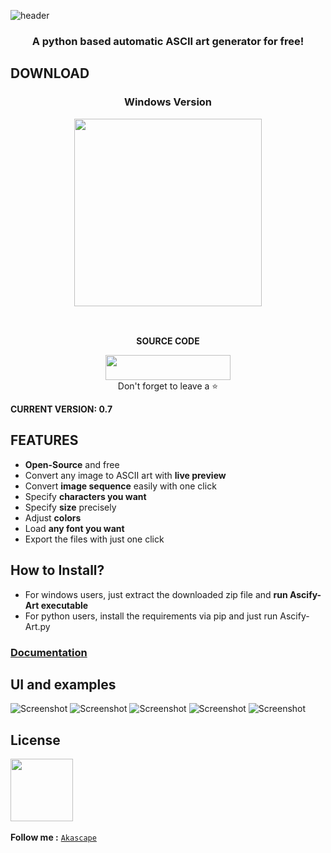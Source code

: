 ![header](https://user-images.githubusercontent.com/89206401/216651834-91bc5c02-4b25-4789-8ea7-524015086771.png)

### <p align='center'> A python based automatic ASCII art generator for free!

## DOWNLOAD

### <p align='center'> Windows Version <br> <p align='center'> [<img src="https://img.shields.io/badge/FREE-Ascify_Art-informational?&logo=Microsoft&logoColor=blue&color=007ec6" width="300">](https://github.com/Akascape/Ascify-Art/releases/download/v0.7/Ascify-Art_v0.7_win64.zip)  <p align='center'>

<br> <p align='center'> **SOURCE CODE** <br> <p align='center'> [<img src="https://img.shields.io/badge/Python_Version-informational?style=flat&logo=python&logoColor=blue&color=eaea4a" width=200 height=40>](https://github.com/Akascape/Ascify-Art/archive/refs/heads/Ascify-Art_v0.7.zip) <br> Don't forget to leave a ⭐ </p>

**CURRENT VERSION: 0.7**

## FEATURES
- **Open-Source** and free
- Convert any image to ASCII art with **live preview**
- Convert **image sequence** easily with one click
- Specify **characters you want**
- Specify **size** precisely
- Adjust **colors**
- Load **any font you want**
- Export the files with just one click

## How to Install?
- For windows users, just extract the downloaded zip file and **run Ascify-Art executable**
- For python users, install the requirements via pip and just run Ascify-Art.py

### [Documentation](https://github.com/Akascape/Ascify-Art/wiki)

## UI and examples
![Screenshot](https://user-images.githubusercontent.com/89206401/218322798-7995d708-6e62-42bc-8cc0-b7341cdf17df.jpg)
![Screenshot](https://user-images.githubusercontent.com/89206401/218322753-6b13884a-f88d-40bb-8e85-5f01477a238a.jpg)
![Screenshot](https://user-images.githubusercontent.com/89206401/218322824-246ffc61-6b60-46f8-8723-484940b16d5d.jpg)
![Screenshot](https://user-images.githubusercontent.com/89206401/218327579-fe255d09-62f4-41f0-a91d-98637906ea9d.jpg)
![Screenshot](https://user-images.githubusercontent.com/89206401/218323378-89ffbb3f-a1d9-4618-9140-96bc7261f02b.jpg)

## License
[<img src="https://user-images.githubusercontent.com/89206401/168461242-884f25ce-eb67-406a-9d98-cf8d0f28cb43.png" width=100>](https://github.com/Akascape/Ascify-Art/blob/Ascify-Art_v0.6/LICENSE)
<br>
<br>**Follow me :** [`Akascape`](https://github.com/Akascape)
